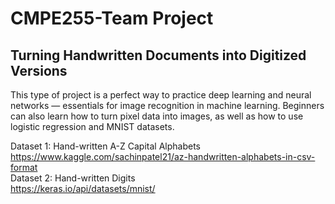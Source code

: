 # CMPE255-Team Project
## Turning Handwritten Documents into Digitized Versions

This type of project is a perfect way to practice deep learning and neural networks — essentials for image recognition in machine learning. Beginners can also learn how to turn pixel data into images, as well as how to use logistic regression and MNIST datasets.

Dataset 1: Hand-written A-Z Capital Alphabets<br />
<t>https://www.kaggle.com/sachinpatel21/az-handwritten-alphabets-in-csv-format<br />
Dataset 2: Hand-written Digits<br />
<t>https://keras.io/api/datasets/mnist/<br />
